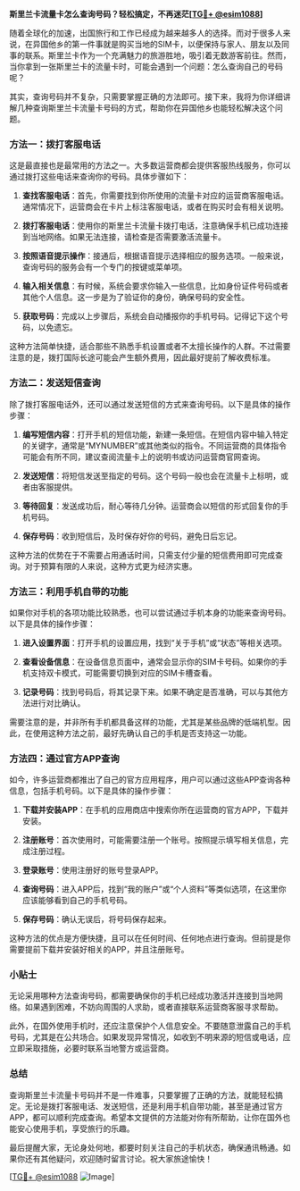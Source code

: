 **斯里兰卡流量卡怎么查询号码？轻松搞定，不再迷茫[[TG💪+ @esim1088](https://t.me/s/esim1088)]**

随着全球化的加速，出国旅行和工作已经成为越来越多人的选择。而对于很多人来说，在异国他乡的第一件事就是购买当地的SIM卡，以便保持与家人、朋友以及同事的联系。斯里兰卡作为一个充满魅力的旅游胜地，吸引着无数游客前往。然而，当你拿到一张斯里兰卡的流量卡时，可能会遇到一个问题：怎么查询自己的号码呢？

其实，查询号码并不复杂，只需要掌握正确的方法即可。接下来，我将为你详细讲解几种查询斯里兰卡流量卡号码的方式，帮助你在异国他乡也能轻松解决这个问题。

### 方法一：拨打客服电话

这是最直接也是最常用的方法之一。大多数运营商都会提供客服热线服务，你可以通过拨打这些电话来查询你的号码。具体步骤如下：

1. **查找客服电话**：首先，你需要找到你所使用的流量卡对应的运营商客服电话。通常情况下，运营商会在卡片上标注客服电话，或者在购买时会有相关说明。
   
2. **拨打客服电话**：使用你的斯里兰卡流量卡拨打电话，注意确保手机已成功连接到当地网络。如果无法连接，请检查是否需要激活流量卡。

3. **按照语音提示操作**：接通后，根据语音提示选择相应的服务选项。一般来说，查询号码的服务会有一个专门的按键或菜单项。

4. **输入相关信息**：有时候，系统会要求你输入一些信息，比如身份证件号码或者其他个人信息。这一步是为了验证你的身份，确保号码的安全性。

5. **获取号码**：完成以上步骤后，系统会自动播报你的手机号码。记得记下这个号码，以免遗忘。

这种方法简单快捷，适合那些不熟悉手机设置或者不太擅长操作的人群。不过需要注意的是，拨打国际长途可能会产生额外费用，因此最好提前了解收费标准。

### 方法二：发送短信查询

除了拨打客服电话外，还可以通过发送短信的方式来查询号码。以下是具体的操作步骤：

1. **编写短信内容**：打开手机的短信功能，新建一条短信。在短信内容中输入特定的关键字，通常是“MYNUMBER”或其他类似的指令。不同运营商的具体指令可能会有所不同，建议查阅流量卡上的说明书或访问运营商官网查询。

2. **发送短信**：将短信发送至指定的号码。这个号码一般也会在流量卡上标明，或者由客服提供。

3. **等待回复**：发送成功后，耐心等待几分钟。运营商会以短信的形式回复你的手机号码。

4. **保存号码**：收到短信后，及时保存好你的号码，避免日后忘记。

这种方法的优势在于不需要占用通话时间，只需支付少量的短信费用即可完成查询。对于预算有限的人来说，这种方式更为经济实惠。

### 方法三：利用手机自带的功能

如果你对手机的各项功能比较熟悉，也可以尝试通过手机本身的功能来查询号码。以下是具体的操作步骤：

1. **进入设置界面**：打开手机的设置应用，找到“关于手机”或“状态”等相关选项。

2. **查看设备信息**：在设备信息页面中，通常会显示你的SIM卡号码。如果你的手机支持双卡模式，可能需要切换到对应的SIM卡槽查看。

3. **记录号码**：找到号码后，将其记录下来。如果不确定是否准确，可以与其他方法进行对比确认。

需要注意的是，并非所有手机都具备这样的功能，尤其是某些品牌的低端机型。因此，在使用这种方法之前，最好先确认自己的手机是否支持这一功能。

### 方法四：通过官方APP查询

如今，许多运营商都推出了自己的官方应用程序，用户可以通过这些APP查询各种信息，包括手机号码。以下是具体的操作步骤：

1. **下载并安装APP**：在手机的应用商店中搜索你所在运营商的官方APP，下载并安装。

2. **注册账号**：首次使用时，可能需要注册一个账号。按照提示填写相关信息，完成注册过程。

3. **登录账号**：使用注册好的账号登录APP。

4. **查询号码**：进入APP后，找到“我的账户”或“个人资料”等类似选项，在这里你应该能够看到自己的手机号码。

5. **保存号码**：确认无误后，将号码保存起来。

这种方法的优点是方便快捷，且可以在任何时间、任何地点进行查询。但前提是你需要提前下载并安装好相关的APP，并且注册账号。

### 小贴士

无论采用哪种方法查询号码，都需要确保你的手机已经成功激活并连接到当地网络。如果遇到困难，不妨向周围的人求助，或者直接联系运营商客服寻求帮助。

此外，在国外使用手机时，还应注意保护个人信息安全。不要随意泄露自己的手机号码，尤其是在公共场合。如果发现异常情况，如收到不明来源的短信或电话，应立即采取措施，必要时联系当地警方或运营商。

### 总结

查询斯里兰卡流量卡号码并不是一件难事，只要掌握了正确的方法，就能轻松搞定。无论是拨打客服电话、发送短信，还是利用手机自带功能，甚至是通过官方APP，都可以顺利完成查询。希望本文提供的方法能对你有所帮助，让你在国外也能安心使用手机，享受旅行的乐趣。

最后提醒大家，无论身处何地，都要时刻关注自己的手机状态，确保通讯畅通。如果你还有其他疑问，欢迎随时留言讨论。祝大家旅途愉快！

[[TG💪+ @esim1088](https://t.me/s/esim1088) ![Image](https://i.postimg.cc/4NQfJmqS/Snipaste-2025-05-13-00-14-12.png)]